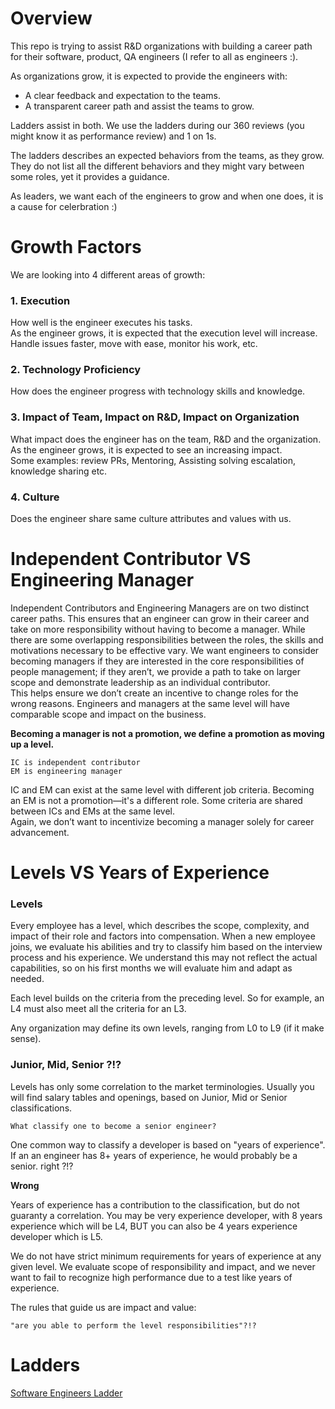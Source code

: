 # Overview

This repo is trying to assist R&D organizations with building a career path for their software, product, QA engineers (I refer to all as engineers :). 

As organizations grow, it is expected to provide the engineers with:
- A clear feedback and expectation to the teams. 
- A transparent career path and assist the teams to grow.

Ladders assist in both. 
We use the ladders during our 360 reviews (you might know it as performance review) and 1 on 1s.

The ladders describes an expected behaviors from the teams, as they grow. They do not list all the different behaviors and they might vary between some roles, yet it provides a guidance.  

As leaders, we want each of the engineers to grow and when one does, it is a cause for celerbration :) 

# Growth Factors
We are looking into 4 different areas of growth:

### 1. Execution
How well is the engineer executes his tasks.  
As the engineer grows, it is expected that the execution level will increase. Handle issues faster, move with ease, monitor his work, etc. 

### 2. Technology Proficiency
How does the engineer progress with technology skills and knowledge.

### 3. Impact of Team, Impact on R&D, Impact on Organization

What impact does the engineer has on the team, R&D and the organization. As the engineer grows, it is expected to see an increasing impact.  
Some examples: review PRs, Mentoring, Assisting solving escalation, knowledge sharing etc.

### 4. Culture 
Does the engineer share same culture attributes and values with us.

# Independent Contributor VS Engineering Manager

Independent Contributors and Engineering Managers are on two distinct career paths. This ensures that an engineer can grow in their career and take on more responsibility without having to become a manager. While there are some overlapping responsibilities between the roles, the skills and motivations necessary to be effective vary. We want engineers to consider becoming managers if they are interested in the core responsibilities of people management; if they aren’t, we provide a path to take on larger scope and demonstrate leadership as an individual contributor.  
This helps ensure we don’t create an incentive to change roles for the wrong reasons. Engineers and managers at the same level will have comparable scope and impact on the business.

**Becoming a manager is not a promotion, we define a promotion as moving up a level.**

```
IC is independent contributor
EM is engineering manager
```

IC and EM can exist at the same level with different job criteria. Becoming an EM is not a promotion—it's a different role. Some criteria are shared between ICs and EMs at the same level.  
Again, we don’t want to incentivize becoming a manager solely for career advancement.


# Levels VS Years of Experience 

### Levels 

Every employee has a level, which describes the scope, complexity, and impact of their role and factors into compensation. When a new employee joins, we evaluate his abilities and try to classify him based on the interview process and his experience. We understand this may not reflect the actual capabilities, so on his first months we will evaluate him and adapt as needed.

Each level builds on the criteria from the preceding level. So for example, an L4 must also meet all the criteria for an L3.

Any organization may define its own levels, ranging from L0 to L9 (if it make sense).

### Junior, Mid, Senior ?!?

Levels has only some correlation to the market terminologies. Usually you will find salary tables and openings, based on Junior, Mid or Senior classifications. 

`What classify one to become a senior engineer?`

One common way to classify a developer is based on "years of experience". If an an engineer has 8+ years of experience, he would probably be a senior. right ?!?

**Wrong**

Years of experience has a contribution to the classification, but do not guaranty a correlation. You may be very experience developer, with 8 years experience which will be L4, BUT you can also be 4 years experience developer which is L5. 

We do not have strict minimum requirements for years of experience at any given level. We evaluate scope of responsibility and impact, and we never want to fail to recognize high performance due to a test like years of experience.

The rules that guide us are impact and value:

`"are you able to perform the level responsibilities"?!?`

# Ladders

[Software Engineers Ladder](https://github.com/kolbis/Career-Paths/blob/main/software-engineers/readme.md)

